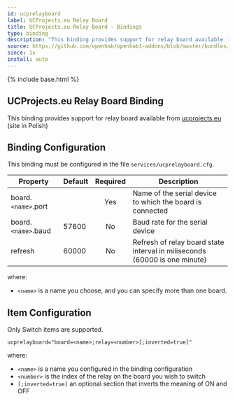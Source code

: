 ```yaml
---
id: ucprelayboard
label: UCProjects.eu Relay Board
title: UCProjects.eu Relay Board - Bindings
type: binding
description: "This binding provides support for relay board available from [ucprojects.eu](http://ucprojects.eu) (site in Polish)"
source: https://github.com/openhab/openhab1-addons/blob/master/bundles/binding/org.openhab.binding.ucprelayboard/README.md
since: 1x
install: auto
---
```


<!-- Attention authors: Do not edit directly. Please add your changes to the appropriate source repository -->

{% include base.html %}

## UCProjects.eu Relay Board Binding

This binding provides support for relay board available from [ucprojects.eu](http://ucprojects.eu) (site in Polish)

## Binding Configuration

This binding must be configured in the file `services/ucprelayboard.cfg`.

| Property | Default | Required | Description |
|----------|---------|:--------:|-------------|
| board.`<name>`.port | | Yes   | Name of the serial device to which the board is connected |
| board.`<name>`.baud | 57600 | No | Baud rate for the serial device |
| refresh  | 60000    |   No    | Refresh of relay board state interval in miliseconds (60000 is one minute) |

where:

* `<name>` is a name you choose, and you can specify more than one board.

## Item Configuration

Only Switch items are supported.

```
ucprelayboard="board=<name>;relay=<number>[;inverted=true]"
```

where:

* `<name>` is a name you configured in the binding configuration
* `<number>` is the index of the relay on the board you wish to switch
* `[;inverted=true]` an optional section that inverts the meaning of ON and OFF
